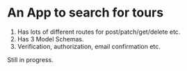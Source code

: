 # An App to search for tours

1. Has lots of different routes for post/patch/get/delete etc.
2. Has 3 Model Schemas.
3. Verification, authorization, email confirmation etc.

Still in progress.
